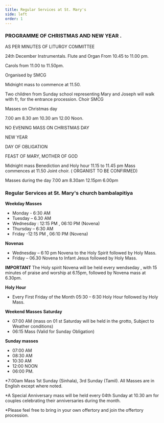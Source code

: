 ```yaml
---
title: Regular Services at St. Mary's
side: left
order: 1
---
```


### PROGRAMME OF CHRISTMAS AND NEW YEAR . 
 AS PER MINUTES OF LITURGY COMMITTEE


 24th December 
Instrumentals.
Flute and Organ 
From 10.45 to 11.00 pm.

Carols from 11.00 to 11.50pm. 

Organised by SMCG

Midnight mass to commence at 11.50.

Two children from Sunday school  representing Mary and Joseph will walk with fr, for the entrance procession.
Choir SMCG

 Masses on Christmas day 

7.00 am
8.30 am
10.30 am
12.00 Noon.

 NO EVENING MASS ON CHRISTMAS DAY 

 NEW YEAR 

 DAY OF OBLIGATION 

FEAST OF MARY, MOTHER OF GOD

Midnight mass
Benediction and Holy hour 
11.15 to 11.45 pm
Mass commences at 11.50
Joint choir.
( ORGANIST TO BE CONFIRMED)

 Masses during the day 
7.00 am
8.30am
12.15pm
6.00pm


### Regular Services at St. Mary's church bambalapitiya 

**Weekday Masses**
* Monday - 6:30 AM
* Tuesday – 6.30 AM
* Wednesday : 12:15 PM , 06:10 PM (Novena)
* Thursday – 6:30 AM
* Friday -12:15 PM , 06:10 PM (Novena)

**Novenas**

* Wednesday – 6:10 pm Novena to the Holy Spirit followed by Holy Mass.
* Friday – 06.30 Novena to Infant Jesus followed by Holy Mass.


 **IMPORTANT**
The Holy spirit Novena will be held every wendseday , with 15 minutes of praise and worship at 6.15pm, followed by Novena  mass at 6.30pm.

**Holy Hour** 

* Every First Friday of the Month 05:30 – 6:30 Holy Hour followed by Holy Mass.

**Weekend Masses**
**Saturday**

* 07:00 AM (mass on 01 st Saturday will be held in the grotto, Subject to Weather conditions)
* 06:15 Mass (Valid for Sunday Obligation)

**Sunday masses**

* 07:00 AM
* 08:30 AM
* 10:30 AM
* 12:00 NOON
* 06:00 PM.

*7:00am Mass 1st Sunday (Sinhala), 3rd Sunday (Tamil). All Masses are in English except where noted. 

*A Special Anniversary mass will be held every 04th Sunday at 10.30 am for couples celebrating their anniversaries during the month.

*Please feel free to bring in your own  offertory and join the offertory procession.



